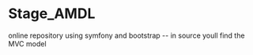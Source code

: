 # Stage_AMDL
online repository using symfony and bootstrap  --  in source youll find the MVC model 
